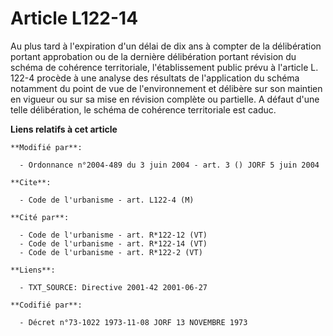 # Article L122-14

Au plus tard à l'expiration d'un délai de dix ans à compter de la délibération portant approbation ou de la dernière
délibération portant révision du schéma de cohérence territoriale, l'établissement public prévu à l'article L. 122-4 procède
à une analyse des résultats de l'application du schéma notamment du point de vue de l'environnement et délibère sur son
maintien en vigueur ou sur sa mise en révision complète ou partielle. A défaut d'une telle délibération, le schéma de
cohérence territoriale est caduc.

**Liens relatifs à cet article**

	**Modifié par**:

	  - Ordonnance n°2004-489 du 3 juin 2004 - art. 3 () JORF 5 juin 2004

	**Cite**:

	  - Code de l'urbanisme - art. L122-4 (M)

	**Cité par**:

	  - Code de l'urbanisme - art. R*122-12 (VT)
	  - Code de l'urbanisme - art. R*122-14 (VT)
	  - Code de l'urbanisme - art. R*122-2 (VT)

	**Liens**:

	  - TXT_SOURCE: Directive 2001-42 2001-06-27

	**Codifié par**:

	  - Décret n°73-1022 1973-11-08 JORF 13 NOVEMBRE 1973

